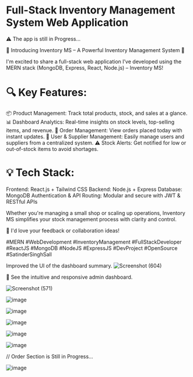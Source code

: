 # Full-Stack Inventory Management System Web Application

⚠️ The app is still in Progress...

🚀 Introducing Inventory MS – A Powerful Inventory Management System 🛒

I'm excited to share a full-stack web application I’ve developed using the MERN stack (MongoDB, Express, React, Node.js) – Inventory MS!

# 🔍 Key Features:
📦 Product Management: Track total products, stock, and sales at a glance.
📊 Dashboard Analytics: Real-time insights on stock levels, top-selling items, and revenue.
🧾 Order Management: View orders placed today with instant updates.
👥 User & Supplier Management: Easily manage users and suppliers from a centralized system.
⚠️ Stock Alerts: Get notified for low or out-of-stock items to avoid shortages.

# 💡 Tech Stack:
Frontend: React.js + Tailwind CSS
Backend: Node.js + Express
Database: MongoDB
Authentication & API Routing: Modular and secure with JWT & RESTful APIs

Whether you're managing a small shop or scaling up operations, Inventory MS simplifies your stock management process with clarity and control.

💬 I'd love your feedback or collaboration ideas!

#MERN #WebDevelopment #InventoryManagement #FullStackDeveloper #ReactJS #MongoDB #NodeJS #ExpressJS #DevProject #OpenSource #SatinderSinghSall


Improved the UI of the dashboard summary.
![Screenshot (604)](https://github.com/user-attachments/assets/67872f86-edc4-485b-8c66-2a4c9d322d60)


📸 See the intuitive and responsive admin dashboard.

![Screenshot (571)](https://github.com/user-attachments/assets/bad98dea-7293-4b68-8bec-3d4c76ee25cc)

![image](https://github.com/user-attachments/assets/91b3803d-7031-412b-8b32-bbf33947bd89)

![image](https://github.com/user-attachments/assets/eaae25d2-150c-4470-b64f-b6a849967ae1)

![image](https://github.com/user-attachments/assets/7714da9b-c0d0-4a64-87e9-7d9ab30d53af)

![image](https://github.com/user-attachments/assets/a6a299ad-a3af-4c1a-8cef-f1fded94964d)

![image](https://github.com/user-attachments/assets/f21b1c41-8fb5-406a-b413-5a07b3685911)

// Order Section is Still in Progress...

![image](https://github.com/user-attachments/assets/1948103d-bef4-4b98-b1a0-6c911e5ecec9)
